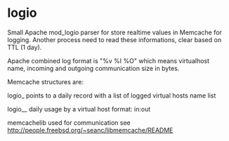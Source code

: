logio
=====

Small Apache mod_logio parser for store realtime values in Memcache for logging. Another process need to read these informations, clear based on TTL (1 day).

Apache combined log format is "%v %I %O" which means virtualhost name, incoming and outgoing communication size in bytes.

Memcache structures are:

logio_<date>
points to a daily record with a list of logged virtual hosts name list

logio_<data>_<vhost>
daily usage by a virtual host format: in:out

memcachelib used for communication see http://people.freebsd.org/~seanc/libmemcache/README